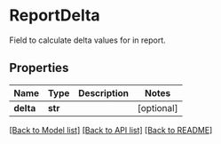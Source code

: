 # ReportDelta

Field to calculate delta values for in report.
## Properties
Name | Type | Description | Notes
------------ | ------------- | ------------- | -------------
**delta** | **str** |  | [optional] 

[[Back to Model list]](../README.md#documentation-for-models) [[Back to API list]](../README.md#documentation-for-api-endpoints) [[Back to README]](../README.md)


